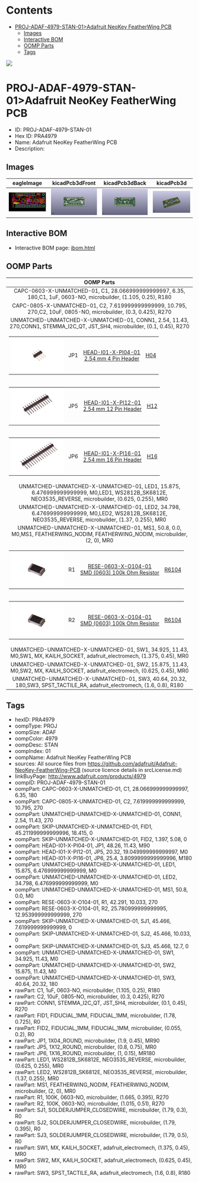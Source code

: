 



Contents
========

* [PROJ-ADAF-4979-STAN-01>Adafruit NeoKey FeatherWing PCB](#proj-adaf-4979-stan-01adafruit-neokey-featherwing-pcb)
	* [Images](#images)
	* [Interactive BOM](#interactive-bom)
	* [OOMP Parts](#oomp-parts)
	* [Tags](#tags)
  
![][im]
# PROJ-ADAF-4979-STAN-01>Adafruit NeoKey FeatherWing PCB

- ID: PROJ-ADAF-4979-STAN-01
- Hex ID: PRA4979
- Name: Adafruit NeoKey FeatherWing PCB
- Description: 

## Images
  
  

|eagleImage|kicadPcb3dFront|kicadPcb3dBack|kicadPcb3d|
| :---: | :---: | :---: | :---: |
|[![eagleImage](eagleImage_140.png)](eagleImage_600.png)|[![kicadPcb3dFront](kicadPcb3dFront_140.png)](kicadPcb3dFront_600.png)|[![kicadPcb3dBack](kicadPcb3dBack_140.png)](kicadPcb3dBack_600.png)|[![kicadPcb3d](kicadPcb3d_140.png)](kicadPcb3d_600.png)|

## Interactive BOM

- Interactive BOM page: [ibom.html](kicad/bom/ibom.html)

## OOMP Parts
  

|OOMP Parts|
| :---: |
|CAPC-0603-X-UNMATCHED-01, C1, 28.066999999999997, 6.35, 180,C1, 1uF, 0603-NO, microbuilder, (1.105, 0.25), R180|
|CAPC-0805-X-UNMATCHED-01, C2, 7.619999999999999, 10.795, 270,C2, 10uF, 0805-NO, microbuilder, (0.3, 0.425), R270|
|UNMATCHED-UNMATCHED-X-UNMATCHED-01, CONN1, 2.54, 11.43, 270,CONN1, STEMMA_I2C_QT, JST_SH4, microbuilder, (0.1, 0.45), R270|
|<table><tr><td>![HEAD-I01-X-PI04-01](https://raw.githubusercontent.com/oomlout/oomlout_OOMP_parts/main/HEAD-I01-X-PI04-01/image_140.jpg)</td><td> JP1</td><td>[HEAD-I01-X-PI04-01<br>2.54 mm 4 Pin Header](https://github.com/oomlout/oomlout_OOMP_parts/tree/main/HEAD-I01-X-PI04-01/)</td><td>[H04](https://github.com/oomlout/oomlout_OOMP_parts/tree/main/HEAD-I01-X-PI04-01/)</td></tr></table>|
|<table><tr><td>![HEAD-I01-X-PI12-01](https://raw.githubusercontent.com/oomlout/oomlout_OOMP_parts/main/HEAD-I01-X-PI12-01/image_140.jpg)</td><td> JP5</td><td>[HEAD-I01-X-PI12-01<br>2.54 mm 12 Pin Header](https://github.com/oomlout/oomlout_OOMP_parts/tree/main/HEAD-I01-X-PI12-01/)</td><td>[H12](https://github.com/oomlout/oomlout_OOMP_parts/tree/main/HEAD-I01-X-PI12-01/)</td></tr></table>|
|<table><tr><td>![HEAD-I01-X-PI16-01](https://raw.githubusercontent.com/oomlout/oomlout_OOMP_parts/main/HEAD-I01-X-PI16-01/image_140.jpg)</td><td> JP6</td><td>[HEAD-I01-X-PI16-01<br>2.54 mm 16 Pin Header](https://github.com/oomlout/oomlout_OOMP_parts/tree/main/HEAD-I01-X-PI16-01/)</td><td>[H16](https://github.com/oomlout/oomlout_OOMP_parts/tree/main/HEAD-I01-X-PI16-01/)</td></tr></table>|
|UNMATCHED-UNMATCHED-X-UNMATCHED-01, LED1, 15.875, 6.476999999999999, M0,LED1, WS2812B_SK6812E, NEO3535_REVERSE, microbuilder, (0.625, 0.255), MR0|
|UNMATCHED-UNMATCHED-X-UNMATCHED-01, LED2, 34.798, 6.476999999999999, M0,LED2, WS2812B_SK6812E, NEO3535_REVERSE, microbuilder, (1.37, 0.255), MR0|
|UNMATCHED-UNMATCHED-X-UNMATCHED-01, MS1, 50.8, 0.0, M0,MS1, FEATHERWING_NODIM, FEATHERWING_NODIM, microbuilder, (2, 0), MR0|
|<table><tr><td>![RESE-0603-X-O104-01](https://raw.githubusercontent.com/oomlout/oomlout_OOMP_parts/main/RESE-0603-X-O104-01/image_140.jpg)</td><td> R1</td><td>[RESE-0603-X-O104-01<br>SMD (0603) 100k Ohm Resistor](https://github.com/oomlout/oomlout_OOMP_parts/tree/main/RESE-0603-X-O104-01/)</td><td>[R6104](https://github.com/oomlout/oomlout_OOMP_parts/tree/main/RESE-0603-X-O104-01/)</td></tr></table>|
|<table><tr><td>![RESE-0603-X-O104-01](https://raw.githubusercontent.com/oomlout/oomlout_OOMP_parts/main/RESE-0603-X-O104-01/image_140.jpg)</td><td> R2</td><td>[RESE-0603-X-O104-01<br>SMD (0603) 100k Ohm Resistor](https://github.com/oomlout/oomlout_OOMP_parts/tree/main/RESE-0603-X-O104-01/)</td><td>[R6104](https://github.com/oomlout/oomlout_OOMP_parts/tree/main/RESE-0603-X-O104-01/)</td></tr></table>|
|UNMATCHED-UNMATCHED-X-UNMATCHED-01, SW1, 34.925, 11.43, M0,SW1, MX, KAILH_SOCKET, adafruit_electromech, (1.375, 0.45), MR0|
|UNMATCHED-UNMATCHED-X-UNMATCHED-01, SW2, 15.875, 11.43, M0,SW2, MX, KAILH_SOCKET, adafruit_electromech, (0.625, 0.45), MR0|
|UNMATCHED-UNMATCHED-X-UNMATCHED-01, SW3, 40.64, 20.32, 180,SW3, SPST_TACTILE_RA, adafruit_electromech, (1.6, 0.8), R180|

## Tags

- hexID: PRA4979
- oompType: PROJ
- oompSize: ADAF
- oompColor: 4979
- oompDesc: STAN
- oompIndex: 01
- oompName: Adafruit NeoKey FeatherWing PCB
- sources: All source files from https://github.com/adafruit/Adafruit-NeoKey-FeatherWing-PCB (source licence details in srcLicense.md)
- linkBuyPage: http://www.adafruit.com/products/4979
- oompID: PROJ-ADAF-4979-STAN-01
- oompPart: CAPC-0603-X-UNMATCHED-01, C1, 28.066999999999997, 6.35, 180
- oompPart: CAPC-0805-X-UNMATCHED-01, C2, 7.619999999999999, 10.795, 270
- oompPart: UNMATCHED-UNMATCHED-X-UNMATCHED-01, CONN1, 2.54, 11.43, 270
- oompPart: SKIP-UNMATCHED-X-UNMATCHED-01, FID1, 45.211999999999996, 18.415, 0
- oompPart: SKIP-UNMATCHED-X-UNMATCHED-01, FID2, 1.397, 5.08, 0
- oompPart: HEAD-I01-X-PI04-01, JP1, 48.26, 11.43, M90
- oompPart: HEAD-I01-X-PI12-01, JP5, 20.32, 19.049999999999997, M0
- oompPart: HEAD-I01-X-PI16-01, JP6, 25.4, 3.8099999999999996, M180
- oompPart: UNMATCHED-UNMATCHED-X-UNMATCHED-01, LED1, 15.875, 6.476999999999999, M0
- oompPart: UNMATCHED-UNMATCHED-X-UNMATCHED-01, LED2, 34.798, 6.476999999999999, M0
- oompPart: UNMATCHED-UNMATCHED-X-UNMATCHED-01, MS1, 50.8, 0.0, M0
- oompPart: RESE-0603-X-O104-01, R1, 42.291, 10.033, 270
- oompPart: RESE-0603-X-O104-01, R2, 25.780999999999995, 12.953999999999999, 270
- oompPart: SKIP-UNMATCHED-X-UNMATCHED-01, SJ1, 45.466, 7.619999999999999, 0
- oompPart: SKIP-UNMATCHED-X-UNMATCHED-01, SJ2, 45.466, 10.033, 0
- oompPart: SKIP-UNMATCHED-X-UNMATCHED-01, SJ3, 45.466, 12.7, 0
- oompPart: UNMATCHED-UNMATCHED-X-UNMATCHED-01, SW1, 34.925, 11.43, M0
- oompPart: UNMATCHED-UNMATCHED-X-UNMATCHED-01, SW2, 15.875, 11.43, M0
- oompPart: UNMATCHED-UNMATCHED-X-UNMATCHED-01, SW3, 40.64, 20.32, 180
- rawPart: C1, 1uF, 0603-NO, microbuilder, (1.105, 0.25), R180
- rawPart: C2, 10uF, 0805-NO, microbuilder, (0.3, 0.425), R270
- rawPart: CONN1, STEMMA_I2C_QT, JST_SH4, microbuilder, (0.1, 0.45), R270
- rawPart: FID1, FIDUCIAL_1MM, FIDUCIAL_1MM, microbuilder, (1.78, 0.725), R0
- rawPart: FID2, FIDUCIAL_1MM, FIDUCIAL_1MM, microbuilder, (0.055, 0.2), R0
- rawPart: JP1, 1X04_ROUND, microbuilder, (1.9, 0.45), MR90
- rawPart: JP5, 1X12_ROUND, microbuilder, (0.8, 0.75), MR0
- rawPart: JP6, 1X16_ROUND, microbuilder, (1, 0.15), MR180
- rawPart: LED1, WS2812B_SK6812E, NEO3535_REVERSE, microbuilder, (0.625, 0.255), MR0
- rawPart: LED2, WS2812B_SK6812E, NEO3535_REVERSE, microbuilder, (1.37, 0.255), MR0
- rawPart: MS1, FEATHERWING_NODIM, FEATHERWING_NODIM, microbuilder, (2, 0), MR0
- rawPart: R1, 100K, 0603-NO, microbuilder, (1.665, 0.395), R270
- rawPart: R2, 100K, 0603-NO, microbuilder, (1.015, 0.51), R270
- rawPart: SJ1, SOLDERJUMPER_CLOSEDWIRE, microbuilder, (1.79, 0.3), R0
- rawPart: SJ2, SOLDERJUMPER_CLOSEDWIRE, microbuilder, (1.79, 0.395), R0
- rawPart: SJ3, SOLDERJUMPER_CLOSEDWIRE, microbuilder, (1.79, 0.5), R0
- rawPart: SW1, MX, KAILH_SOCKET, adafruit_electromech, (1.375, 0.45), MR0
- rawPart: SW2, MX, KAILH_SOCKET, adafruit_electromech, (0.625, 0.45), MR0
- rawPart: SW3, SPST_TACTILE_RA, adafruit_electromech, (1.6, 0.8), R180



[im]: kicadPcb3d_450.png
